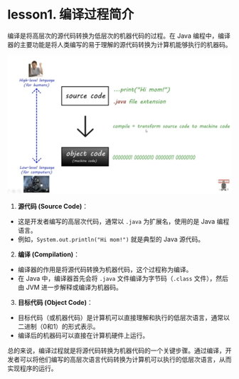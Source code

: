 # lesson1. 编译过程简介

编译是将高层次的源代码转换为低层次的机器代码的过程。在 Java 编程中，编译器的主要功能是将人类编写的易于理解的源代码转换为计算机能够执行的机器码。

![image-20240919191526563](../images/image-20240919191526563.png)

1. **源代码 (Source Code)**：

- 这是开发者编写的高层次代码，通常以 `.java` 为扩展名，使用的是 Java 编程语言。
- 例如，`System.out.println("Hi mom!")` 就是典型的 Java 源代码。

2. **编译 (Compilation)**：

- 编译器的作用是将源代码转换为机器代码，这个过程称为编译。
- 在 Java 中，编译器首先会将 `.java` 文件编译为字节码（`.class` 文件），然后由 JVM 进一步解释或编译为机器码。

3. **目标代码 (Object Code)**：

- 目标代码（或机器代码）是计算机可以直接理解和执行的低层次语言，通常以二进制（0和1）的形式表示。
- 编译后的机器码可以直接在计算机硬件上运行。

总的来说，编译过程就是将源代码转换为机器代码的一个关键步骤。通过编译，开发者可以将他们编写的高层次语言代码转换为计算机可以执行的低层次语言，从而实现程序的运行。
